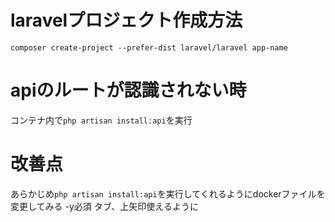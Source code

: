 # laravelプロジェクト作成方法
`composer create-project --prefer-dist laravel/laravel app-name`

# apiのルートが認識されない時
コンテナ内で`php artisan install:api`を実行

# 改善点
あらかじめ`php artisan install:api`を実行してくれるようにdockerファイルを変更してみる 
-y必須
タブ、上矢印使えるように
